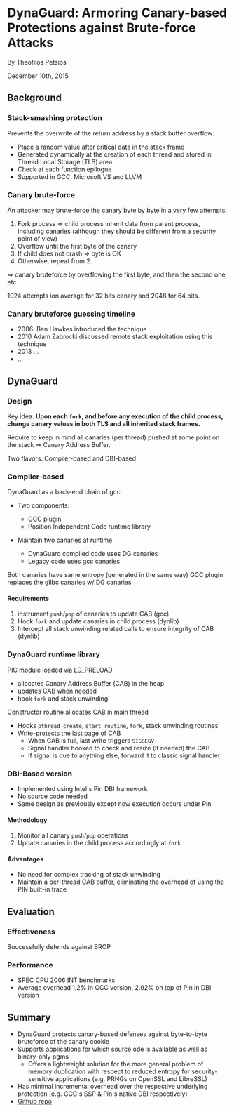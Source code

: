
# DynaGuard: Armoring Canary-based Protections against Brute-force Attacks

By Theofilos Petsios

December 10th, 2015

## Background

### Stack-smashing protection

Prevents the overwrite of the return address by a stack buffer overflow:

* Place a random value after critical data in the stack frame
* Generated dynamically at the creation of each thread and stored in Thread Local Storage (TLS) area
* Check at each function epilogue
* Supported in GCC, Microsoft VS and LLVM

### Canary brute-force

An attacker may brute-force the canary byte by byte in a very few attempts:

1. Fork process => child process inherit data from parent process, including canaries (although they should be different
from a security point of view)
2. Overflow until the first byte of the canary
3. If child does not crash => byte is OK
4. Otherwise, repeat from 2.

=> canary bruteforce by overflowing the first byte, and then the second one, etc.

1024 attempts ion average for 32 bits canary and 2048 for 64 bits.

### Canary bruteforce guessing timeline

* 2006: Ben Hawkes introduced the technique 
* 2010 Adam Zabrocki discussed remote stack exploitation using this technique
* 2013 ...
* ...

## DynaGuard 

### Design

Key idea: __Upon each `fork`, and before any execution of the child process, change canary values in both TLS and all inherited stack frames.__

Require to keep in mind all canaries (per thread) pushed at some point on the stack => Canary Address Buffer.

Two flavors: Compiler-based and DBI-based

### Compiler-based

DynaGuard as a back-end chain of gcc

* Two components:
    * GCC plugin
    * Position Independent Code runtime library

* Maintain two canaries at runtime
    * DynaGuard compiled code uses DG canaries
    * Legacy code uses gcc canaries

Both canaries have same entropy (generated in the same way)
GCC plugin replaces the glibc canaries w/ DG canaries

#### Requirements

1. instrument `push`/`pop` of canaries to update CAB (gcc)
1. Hook `fork` and update canaries in child process (dynlib)
1. Intercept all stack unwinding related calls to ensure integrity of CAB (dynlib)

### DynaGuard runtime library

PIC module loaded via LD_PRELOAD

* allocates Canary Address Buffer (CAB) in the heap
* updates CAB when needed
* hook `fork` and stack unwinding

Constructor routine allocates CAB in main thread
* Hooks `pthread_create`, `start_routine`, `fork`, stack unwinding routines
* Write-protects the last page of CAB
    * When CAB is full, last write triggers `SIGSEGV`
    * Signal handler hooked to check and resize (if needed) the CAB
    * If signal is due to anything else, forward it to classic signal handler

### DBI-Based version

* Implemented using Intel's Pin DBI framework
* No source code needed
* Same design as previously except now execution occurs under Pin

#### Methodology
1. Monitor all canary `push`/`pop` operations
2. Update canaries in the child process accordingly at `fork`

#### Advantages

* No need for complex tracking of stack unwinding
* Maintain a per-thread CAB buffer, eliminating the overhead of using the PIN built-in trace

## Evaluation

### Effectiveness
Successfully defends against BROP

### Performance

* SPEC CPU 2006 INT benchmarks
* Average overhead 1.2% in GCC version, 2.92% on top of Pin in DBI version

## Summary

* DynaGuard protects canary-based defenses against byte-to-byte bruteforce of the canary cookie
* Supports applications for which source ode is available as well as binary-only pgms
    * Offers a lightweight solution for the more general problem of memory duplication with respect to reduced entropy for security-sensitive applications (e.g. PRNGs on OpenSSL and LibreSSL)
* Has minimal incremental overhead over the respective underlying protection (e.g. GCC's SSP & Pin's native DBI respectively)
* [Github repo](https://github.com/nettrino/dynaguard)
